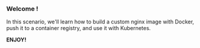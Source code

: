 
<br>

### Welcome !

In this scenario, we'll learn how to build a custom nginx image with Docker, push it to a container registry, and use it with Kubernetes.

**ENJOY!**
